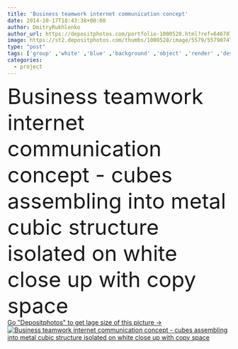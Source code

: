 ```yaml
---
title: 'Business teamwork internet communication concept'
date: 2014-10-17T18:43:38+00:00
author: DmitryRukhlenko
author_url: https://depositphotos.com/portfolio-1000528.html?ref=64678756
image: https://st2.depositphotos.com/thumbs/1000528/image/5579/55790747/api_thumb_450.jpg?forcejpeg=true
type: "post"
tags: ['group' ,'white' ,'blue' ,'background' ,'object' ,'render' ,'design' ,'isolated' ,'box' ,'reflection' ,'business' ,'shot' ,'studio' ,'success' ,'abstract' ,'cube' ,'piece' ,'friendship' ,'friend' ,'3d' ,'concept' ,'construction' ,'industry' ,'communication' ,'communications' ,'global' ,'development' ,'work' ,'internet' ,'copyspace' ,'project' ,'solution' ,'strategy' ,'company' ,'block' ,'team' ,'order' ,'teamwork' ,'activities' ,'successful' ,'rendered' ,'cooperation' ,'unity' ,'partnership' ,'assemble' ,'cut out' ,'solving' ,'collaboration' ,'solidarity' ,'assembly' ]
categories: 
  - project
---
```

<div aling="center">
            <font size="60"> Business teamwork internet communication concept - cubes assembling into metal cubic structure isolated on white close up with copy space</font>   
</div>
<div>
    <a href='https://st2.depositphotos.com/thumbs/1000528/image/5579/55790747/api_thumb_450.jpg?forcejpeg=true?ref=64678756' target=_blank > Go "Depositphotos" to get lage size of this picture ->
        <img href='https://st2.depositphotos.com/thumbs/1000528/image/5579/55790747/api_thumb_450.jpg?forcejpeg=true?ref=64678756' src='https://st2.depositphotos.com/1000528/5579/i/950/depositphotos_55790747-stock-photo-business-teamwork-internet-communication-concept.jpg?forcejpeg=true' alt='Business teamwork internet communication concept - cubes assembling into metal cubic structure isolated on white close up with copy space' >
    </a>
</div>
